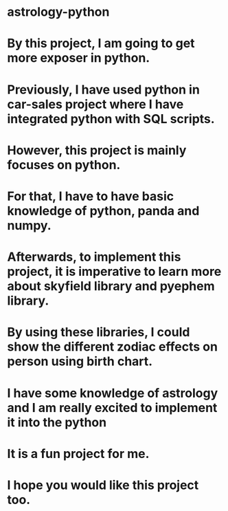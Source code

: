 # astrology-python
# By this project, I am going to get more exposer in python. 
# Previously, I have used python in car-sales project where I have integrated python with SQL scripts.
# However, this project is mainly focuses on python.
# For that, I have to have basic knowledge of python, panda and numpy.
# Afterwards, to implement this project, it is imperative to learn more about skyfield library and pyephem library.
# By using these libraries, I could show the different zodiac effects on person using birth chart.
# I have some knowledge of astrology and I am really excited to implement it into the python
# It is a fun project for me. 
# I hope you would like this project too.
